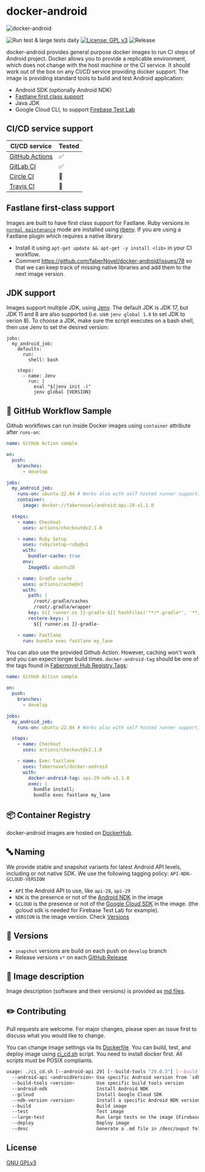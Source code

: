 # docker-android
![docker-android](logo.png)

![Run test & large tests daily](https://github.com/faberNovel/docker-android/workflows/Run%20test%20&%20large%20tests%20daily/badge.svg?branch=develop)
[![License: GPL v3](https://img.shields.io/badge/License-GPLv3-green.svg)](https://www.gnu.org/licenses/gpl-3.0)
![Release](https://img.shields.io/github/v/release/fabernovel/docker-android)


docker-android provides general purpose docker images to run CI steps of Android project.
Docker allows you to provide a replicable environment, which does not change with the host machine or the CI service.
It should work out of the box on any CI/CD service providing docker support.
The image is providing standard tools to build and test Android application:
* Android SDK (optionally Android NDK)
* [Fastlane first class support](https://github.com/faberNovel/docker-android#fastlane-first-class-support)
* Java JDK
* Google Cloud CLI, to support [Firebase Test Lab](https://firebase.google.com/docs/test-lab)

## CI/CD service support
| CI/CD service | Tested |
| ------------- | ------ |
| [GitHub Actions](https://help.github.com/en/actions) | ✅ |
| [GitLab CI](https://docs.gitlab.com/ee/ci/docker/using_docker_images.html) | ✅ |
| [Circle CI](https://circleci.com/docs/2.0/executor-types/#using-docker) | 🚧 |
| [Travis CI](https://travis-ci.com/) | 🚧 |

## Fastlane first-class support
Images are built to have first class support for Fastlane.
Ruby versions in [`normal maintenance`](https://www.ruby-lang.org/en/downloads/branches/) mode are installed using [rbenv](https://github.com/rbenv/rbenv).
If you are using a Fastlane plugin which requires a native library: 
- Install it using `apt-get update && apt-get -y install <lib>` in your
CI workflow.
- Comment https://github.com/faberNovel/docker-android/issues/78 so that we can
keep track of missing native libraries and add them to the next image version.

## JDK support
Images support multiple JDK, using [Jenv](https://www.jenv.be/).
The default JDK is JDK 17, but JDK 11 and 8 are also supported (i.e. use `jenv global 1.8` to set JDK to verion 8).
To choose a JDK, make sure the script executes on a bash shell, then use Jenv to set the desired version: 
```
jobs:
  my_android_job:
    defaults:
      run:
        shell: bash

    steps:
      - name: Jenv
        run: |
          eval "$(jenv init -)"
          jenv global {VERSION}

```

## 🐙 GitHub Workflow Sample
Github workflows can run inside Docker images using `container` attribute after `runs-on`:
```yml
name: GitHub Action sample

on:
  push:
    branches:
      - develop

jobs:
  my_android_job:
    runs-on: ubuntu-22.04 # Works also with self hosted runner supporting docker
    container:
      image: docker://fabernovel/android:api-29-v1.1.0

  steps:
    - name: Checkout
      uses: actions/checkout@v2.1.0

    - name: Ruby Setup
      uses: ruby/setup-ruby@v1
      with:
        bundler-cache: true
      env:
        ImageOS: ubuntu20

    - name: Gradle cache
      uses: actions/cache@v3
      with:
        path: |
          /root/.gradle/caches
          /root/.gradle/wrapper
        key: ${{ runner.os }}-gradle-${{ hashFiles('**/*.gradle*', '**/gradle-wrapper.properties') }}
        restore-keys: |
          ${{ runner.os }}-gradle-

    - name: Fastlane
      run: bundle exec fastlane my_lane

```
You can also use the provided Github Action.
However, caching won't work and you can expect longer build times.
`docker-android-tag` should be one of the tags found in [Fabernovel Hub Registry Tags](https://hub.docker.com/r/fabernovel/android/tags):
```yml
name: GitHub Action sample

on:
  push:
    branches:
      - develop

jobs:
  my_android_job:
    runs-on: ubuntu-22.04 # Works also with self hosted runner supporting docker

  steps:
    - name: Checkout
      uses: actions/checkout@v2.1.0

    - name: Exec fastlane
      uses: fabernovel/docker-android
      with:
        docker-android-tag: api-29-ndk-v1.1.0
        exec: |
          bundle install;
          bundle exec fastlane my_lane
```

## 📦 Container Registry
docker-android images are hosted on [DockerHub](https://hub.docker.com/repository/docker/fabernovel/android).

## 🔤 Naming
We provide stable and snapshot variants for latest Android API levels, including or not native SDK.
We use the following tagging policy:
`API-NDK-GCLOUD-VERSION`
* `API` the Android API to use, like `api-28`, `api-29`
* `NDK` is the presence or not of the [Android NDK](https://developer.android.com/ndk) in the image
* `GCLOUD` is the presence or not of the [Google Cloud SDK](https://cloud.google.com/sdk) in the image. (the gcloud sdk is needed for Firebase Test Lab for example).
* `VERSION` is the image version. Check [Versions](https://github.com/faberNovel/docker-android/tree/main#versions)

## 🔢 Versions
* `snapshot` versions are build on each push on `develop` branch
* Release versions `v*` on each [GitHub Release](https://github.com/faberNovel/docker-android/releases)

## 📝 Image description
Image description (software and their versions) is provided as [md files](https://github.com/faberNovel/docker-android/tree/main/images_description).

## ✏️ Contributing
Pull requests are welcome. For major changes, please open an issue first to discuss what you would like to change.

You can change image settings via its [Dockerfile](https://github.com/faberNovel/docker-android/blob/main/Dockerfile).
You can build, test, and deploy image using [ci_cd.sh](https://github.com/faberNovel/docker-android/blob/main/ci_cd.sh) script. You need to install docker first.
All scripts must be POSIX compliants.
```sh
usage: ./ci_cd.sh [--android-api 29] [--build-tools "29.0.3"] [--build] [--test]
  --android-api <androidVersion> Use specific Android version from `sdkmanager --list`
  --build-tools <version>        Use specific build tools version
  --android-ndk                  Install Android NDK
  --gcloud                       Install Google Cloud SDK
  --ndk-version <version>        Install a specific Android NDK version from `sdkmanager --list`
  --build                        Build image
  --test                         Test image
  --large-test                   Run large tests on the image (Firebase Test Lab for example)
  --deploy                       Deploy image
  --desc                         Generate a .md file in /desc/ouput folder describing the builded image, on host machine
```

## License
[GNU GPLv3](https://choosealicense.com/licenses/gpl-3.0/)
